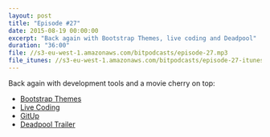 ```yaml
---
layout: post
title: "Episode #27"
date: 2015-08-19 00:00:00
excerpt: "Back again with Bootstrap Themes, live coding and Deadpool"
duration: "36:00"
file: //s3-eu-west-1.amazonaws.com/bitpodcasts/episode-27.mp3
file_itunes: //s3-eu-west-1.amazonaws.com/bitpodcasts/episode-27-itunes.m4a
---
```


Back again with development tools and a movie cherry on top:

- [Bootstrap Themes](http://themes.getbootstrap.com/)
- [Live Coding](http://daviddarnes.github.io/inline-email-form/)
- [GitUp](http://gitup.co/)
- [Deadpool Trailer](https://www.youtube.com/watch?v=FyKWUTwSYAs)
